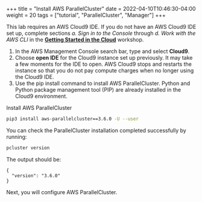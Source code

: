 +++
title = "Install AWS ParallelCluster"
date = 2022-04-10T10:46:30-04:00
weight = 20
tags = ["tutorial", "ParallelCluster", "Manager"]
+++

This lab requires an AWS Cloud9 IDE. If you do not have an AWS Cloud9 IDE set up, complete sections *a. Sign in to the Console* through *d. Work with the AWS CLI* in the **[Getting Started in the Cloud](/02-aws-getting-started.html)** workshop.


1. In the AWS Management Console search bar, type and select **Cloud9**. 
2. Choose **open IDE** for the Cloud9 instance set up previously. It may take a few moments for the IDE to open. AWS Cloud9 stops and restarts the instance so that you do not pay compute charges when no longer using the Cloud9 IDE. 
3. Use the pip install command to install AWS ParallelCluster. Python and Python package management tool (PIP) are already installed in the Cloud9 environment.
 

Install AWS ParallelCluster

```bash
pip3 install aws-parallelcluster==3.6.0 -U --user
```

You can check the ParallelCluster installation completed successfully by running: 

```bash
pcluster version
```

The output should be:
```console
{
  "version": "3.6.0"
}
```

Next, you will configure AWS ParallelCluster.
